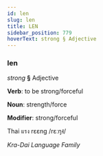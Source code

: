 ```yaml
---
id: len
slug: len
title: LEN
sidebar_position: 779
hoverText: strong § Adjective
---
```


### len

*strong* **§** Adjective

**Verb**: to be strong/forceful

**Noun**: strength/force

**Modifier**: strong/forceful

Thai แรง rɛɛng /rɛːŋ˧/

*Kra-Dai Language Family*